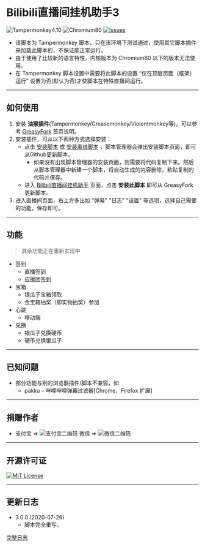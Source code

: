 # Bilibili直播间挂机助手3

![Tampermonkey4.10](https://img.shields.io/badge/TamperMonkey4.10-pass-green.svg?longCache=true) ![Chromium80](https://img.shields.io/badge/Chromium80-pass-green.svg?longCache=true) [![Issues](https://img.shields.io/github/issues/SeaLoong/Bilibili-LRHH.svg)](https://github.com/SeaLoong/Bilibili-LRHH/issues)

+ 该脚本为 Tampermonkey 脚本，只在该环境下测试通过，使用其它脚本插件来加载此脚本的，不保证能正常运行。
+ 由于使用了比较新的语言特性，内核版本为 Chromium80 以下的版本无法使用。
+ 在 Tampermonkey 脚本设置中需要将此脚本的设置 “仅在顶层页面（框架）运行” 设置为否(默认为否)才使脚本在特殊直播间运行。

----------------------------------

## 如何使用

1. 安装 **油猴插件**(Tampermonkey/Greasemonkey/Violentmonkey等)，可以参考 [GreasyFork](https://greasyfork.org/zh-CN) 首页说明。
2. 安装插件，可从以下两种方式选择安装：
   + 点击 [安装脚本](https://cdn.jsdelivr.net/gh/SeaLoong/Bilibili-LRHH/src/installer.user.js) 或 [安装离线脚本](https://cdn.jsdelivr.net/gh/SeaLoong/Bilibili-LRHH/src/installer.local.user.js) ，脚本管理器会弹出安装脚本页面，即可从Github更新脚本。
     + 如果没有出现脚本管理器的安装页面，则需要将代码复制下来。然后从脚本管理器中新建一个脚本，将自动生成的内容删除，粘贴复制的代码并保存。
   + 进入 [Bilibili直播间挂机助手](https://greasyfork.org/zh-CN/scripts/37095-bilibili%E7%9B%B4%E6%92%AD%E9%97%B4%E6%8C%82%E6%9C%BA%E5%8A%A9%E6%89%8B) 页面，点击 **安装此脚本** 即可从 GreasyFork 更新脚本。
3. 进入直播间页面，右上方多出如 "弹幕" "日志" "设置" 等选项，选择自己需要的功能，保存即可。

----------------------------------

## 功能

> 其余功能正在重新实现中

+ 签到
  + 直播签到
  + 应援团签到
+ 宝箱
  + 银瓜子宝箱领取
  + 金宝箱抽奖（即实物抽奖）参加
+ 心跳
  + 移动端
+ 兑换
  + 银瓜子兑换硬币
  + 硬币兑换银瓜子

----------------------------------

## 已知问题

+ 部分功能与别的浏览器插件/脚本不兼容，如
  + pakku – 哔哩哔哩弹幕过滤器\[Chrome、Firefox 扩展\]

----------------------------------

## 捐赠作者

+ 支付宝 => ![支付宝二维码](https://cdn.jsdelivr.net/gh/SeaLoong/Bilibili-LRHH/img/AliPay.png) 微信 => ![微信二维码](https://cdn.jsdelivr.net/gh/SeaLoong/Bilibili-LRHH/img/WeChat.png)

----------------------------------

## 开源许可证

[![MIT License](https://img.shields.io/badge/License-MIT-blue.svg?longCache=true)](https://cdn.jsdelivr.net/gh/SeaLoong/Bilibili-LRHH/LICENSE)

----------------------------------

## 更新日志

+ 3.0.0 (2020-07-26)
  + 脚本完全重写。

[完整日志](https://cdn.jsdelivr.net/gh/SeaLoong/Bilibili-LRHH/update-log.md)
